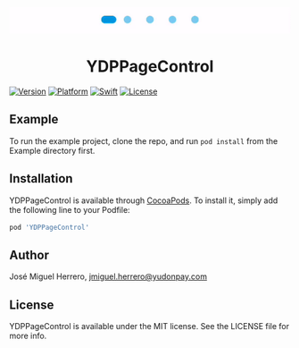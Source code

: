 <p align="center">
<img src="https://github.com/Yudonpay/YDPPageControl/blob/master/Resources/pageControl.gif">
</p>
<div align="center">
<h1> YDPPageControl</h1>
</div>

[![Version](https://img.shields.io/cocoapods/v/YDPPageControl.svg?style=flat)](https://cocoapods.org/pods/YDPPageControl)
[![Platform](https://img.shields.io/badge/Platform-iOS-blue.svg?style=fla)](https://cocoapods.org/pods/YDPPageControl)
[![Swift](https://img.shields.io/badge/Swift-4.2-orange.svg)](https://swift.org/)
[![License](https://camo.githubusercontent.com/eb5485388cd282c0139df4ed308b825420589a7c/68747470733a2f2f696d672e736869656c64732e696f2f6769746875622f6c6963656e73652f6861636b696674656b6861722f49514b6579626f6172644d616e616765722e737667)](https://github.com/jmhdevelop/YDPPageControl/blob/master/LICENSE)

## Example

To run the example project, clone the repo, and run `pod install` from the Example directory first.

## Installation

YDPPageControl is available through [CocoaPods](https://cocoapods.org). To install
it, simply add the following line to your Podfile:

```ruby
pod 'YDPPageControl'
```

## Author

José Miguel Herrero, jmiguel.herrero@yudonpay.com

## License

YDPPageControl is available under the MIT license. See the LICENSE file for more info.
